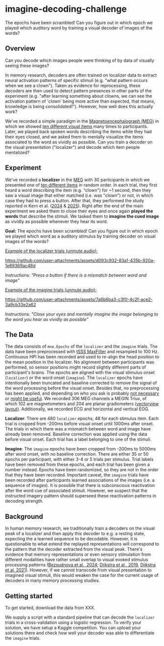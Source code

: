 # imagine-decoding-challenge

The epochs have been scrambled! Can you figure out in which epoch we played which auditory word by training a visual decoder of images of the words?

## Overview

Can you decode which images people were thinking of by data of visually seeing these images?

In memory research, decoders are often trained on localizer data to extract neural activation patterns of specific stimuli (e.g. "what pattern occurs when we see a clown"). Taken as evidence for reprocessing, these decoders are then used to detect pattern presences in other parts of the experiment (e.g. "after learning something about clowns, we can see the activation pattern of 'clown' being more active than expected, that means, knowledge is being consolidated!"). However, how well does this actually work? 

We've recorded a simple paradigm in the [Magnetoencephalograph (MEG)](https://en.wikipedia.org/wiki/Magnetoencephalograph) in which we showed [ten different visual items](https://github.com/skjerns/imagine-decoding-challenge/blob/main/md_assets/stimuli.png) many times to participants. Later, we played back spoken words describing the items while they had their eyes closed, and we asked them to mentally visualize the items associated to the word as vividly as possible. Can you train a decoder on the visual presentation ("localizer") and decode which item people mentalized?

## Experiment

We've recorded a **localizer** in the [MEG](https://en.wikipedia.org/wiki/Magnetoencephalography) with 30 participants in which we presented one of [ten different items](https://github.com/skjerns/imagine-decoding-challenge/blob/main/md_assets/stimuli.png) in random order. In each trial, they first heard a word describing the item (e.g. "clown") for ~1 second, then they saw a visual image that either matched (i.e. was "clown") or not, in which case they had to press a button. After that, they performed the study reported in Kern et al. ([2024](https://elifesciences.org/articles/93357) & [2025](https://elifesciences.org/reviewed-preprints/108023)). Right after the end of the main experiment we asked them to close their eyes and once again **played the words** that describe the stimuli. We tasked them to **imagine the cued image** as vividly as possible whenever they hear its word.

**Goal:** The epochs have been scrambled! Can you figure out in which epoch we played which word as a auditory stimulus by training decoder on visual images of the words?

<u>Example of the localizer trials (unmute audio):</u>

https://github.com/user-attachments/assets/d093c932-83a1-435b-920a-1e89369ac48d

Instructions: *"Press a button if there is a mismatch between word and image"*

<u>Example of the imagine trials (unmute audio):</u>

https://github.com/user-attachments/assets/7a6b6ba3-c3f0-4c2f-ace2-3a9cb33e2a62

Instructions: *"Close your eyes and mentally imagine the image belonging to the word you hear as vividly as possible"*



## The Data

The data consists of `mne.Epochs` of the `localizer` and the `imagine` trials. The data have been preprocessed with [tSSS MaxFilter](https://imaging.mrc-cbu.cam.ac.uk/meg/Maxfilter) and resampled to 100 Hz. Continuous HPI has been recorded and used to re-align the head position to the mean position in the localizer. No alignment between participants was performed, so sensor positions might record slightly different parts of participant's brains. The epochs are aligned with the visual stimulus onset (`localizer`) or the word onset (`imagine`). The `localizer` epochs have intentionally been truncated and baseline corrected to remove the signal of the word processing before the visual onset. Besides that, no preprocessing has been applied, and depending on who you ask is probably [not necessary](https://www.nature.com/articles/s41598-023-27528-0) or [might be useful](https://www.nature.com/articles/s42003-025-08464-3).  We recorded 306 MEG channels a MEGIN Triux, of which 102 are magnetometers and 204 are planar gradiometers ([vectorview layout](https://mne.tools/stable/generated/mne.channels.Layout.html#mne-channels-layout)). Additionally, we recorded ECG and horizontal and vertical EOG.

**Localizer**: There are 480 `localizer` epochs, 48 for each stimulus item. Each trial is cropped from -200ms before visual onset until 1000ms after onset. The trials in which there was a mismatch between word and image have already been removed. Baseline correction was applied using the data before visual onset. Each trial has a label belonging to one of the stimuli.

**Imagine**: The `imagine` epochs have been cropped from -200ms to 5000ms after word onset, with no baseline correction. There are either 35 or 50 epochs per participant, with either 3-4 or 5 trials per stimulus. Trial labels have been removed from these epochs, and each trial has been given a number instead. Epochs have been randomized, so they are not in the order that they have been recorded. Important caveat, the `imagine` trials have been recorded after participants learned associations of the images (i.e. a sequence of images). It is possible that there is subconscious reactivation after the word cue of associated stimuli. However, we suspect that the instructed imagery pattern should superseed these reactivation patterns in decoding strength.

## Background

In human memory research, we traditionally train a decoders on the visual peak of a localizer and then apply this decoder to e.g. a resting state, expecting the a learned sequence to be decodable. However, it is questionable to what extend the replayed representations will correspond to the pattern that the decoder extracted from the visual peak. There's evidence that memory representations or even sensory stimulation from different modalities have rather small overlap to visual evoked stimulus processing patterns ([Bezsudnova et al., 2024](https://direct.mit.edu/jocn/article/36/8/1760/121050); [Dijkstra et al., 2019](https://www.cell.com/trends/cognitive-sciences/abstract/S1364-6613(19)30059-2), [Dijkstra et al. 2021](https://www.eneuro.org/content/8/5/ENEURO.0228-21.2021.abstract)). However, if we cannot transcode from visual presentation to imagined visual stimuli, this would weaken the case for the current usage of decoders in many memory  processing studies.

## Getting started

To get started, download the data from XXX.

We supply a script with a standard pipeline that can decode the `localizer` trials in a cross-validation using a logistic regression. To verify your solution, we have setup a Kaggle competition. You can upload your solutions there and check how well your decoder was able to differentiate the `imagine` trials.
